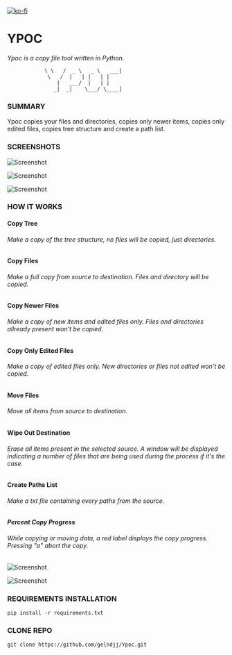 [![ko-fi](https://ko-fi.com/img/githubbutton_sm.svg)](https://ko-fi.com/Z8Z6KMSBT)

# YPOC
_Ypoc is a copy file tool written in Python._

```
			\ \   /  _ \   _ \   ___| 
			 \   /  |   | |   | |     
			    |   ___/  |   | |     
			   _|  _|    \___/ \____| 

```
### SUMMARY
Ypoc copies your files and directories, copies only newer items, copies only edited files, copies tree structure and create a path list.

### SCREENSHOTS

![Screenshot](https://github.com/gelndjj/Ycop/blob/main/img/main.png)

![Screenshot](https://github.com/gelndjj/Ycop/blob/main/img/copying.png)

![Screenshot](https://github.com/gelndjj/Ycop/blob/main/img/copied.png)

### HOW IT WORKS 

#### Copy Tree
###### Make a copy of the tree structure, no files will be copied, just directories.

#### Copy Files 
###### Make a full copy from source to destination. Files and directory will be copied.

#### Copy Newer Files
###### Make a copy of new items and edited files only. Files and directories allready present won't be copied.

#### Copy Only Edited Files
###### Make a copy of edited files only. New directories or files not edited won't be copied.

#### Move Files
###### Move all items from source to destination.

#### Wipe Out Destination
###### Erase all items present in the selected source. A window will be displayed indicating a number of files that are being used during the process if it's the case.

#### Create Paths List
###### Make a txt file containing every paths from the source.

#### _Percent Copy Progress_
###### While copying or moving data, a red label displays the copy progress. Pressing "a" abort the copy.

![Screenshot](https://github.com/gelndjj/Ycop/blob/main/img/copy_progress.png)

![Screenshot](https://github.com/gelndjj/Ycop/blob/main/img/copy_abort_msg.png)

### REQUIREMENTS INSTALLATION
```
pip install -r requirements.txt
```
### CLONE REPO

```
git clone https://github.com/gelndjj/Ypoc.git
```
